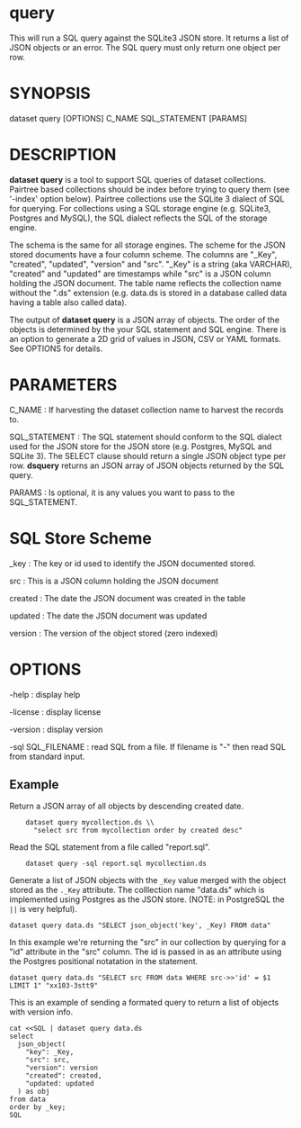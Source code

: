 query
============

This will run a SQL query against the SQLite3 JSON store. It returns
a list of JSON objects or an error. The SQL query must only return
one object per row.

# SYNOPSIS

dataset query [OPTIONS] C_NAME SQL_STATEMENT [PARAMS]

# DESCRIPTION

__dataset query__ is a tool to support SQL queries of dataset collections. 
Pairtree based collections should be index before trying to query them
(see '-index' option below). Pairtree collections use the SQLite 3
dialect of SQL for querying.  For collections using a SQL storage
engine (e.g. SQLite3, Postgres and MySQL), the SQL dialect reflects
the SQL of the storage engine.

The schema is the same for all storage engines.  The scheme for the JSON
stored documents have a four column scheme.  The columns are "_Key", 
"created", "updated", "version" and "src". "_Key" is a string (aka VARCHAR),
"created" and "updated" are timestamps while "src" is a JSON column holding
the JSON document. The table name reflects the collection
name without the ".ds" extension (e.g. data.ds is stored in a database called
data having a table also called data).

The output of __dataset query__ is a JSON array of objects. The order of the
objects is determined by the your SQL statement and SQL engine. There
is an option to generate a 2D grid of values in JSON, CSV or YAML formats.
See OPTIONS for details.

# PARAMETERS

C_NAME
: If harvesting the dataset collection name to harvest the records to.

SQL_STATEMENT
: The SQL statement should conform to the SQL dialect used for the
JSON store for the JSON store (e.g.  Postgres, MySQL and SQLite 3).
The SELECT clause should return a single JSON object type per row.
__dsquery__ returns an JSON array of JSON objects returned
by the SQL query.

PARAMS
: Is optional, it is any values you want to pass to the SQL_STATEMENT.

# SQL Store Scheme

_key
: The key or id used to identify the JSON documented stored.

src
: This is a JSON column holding the JSON document

created
: The date the JSON document was created in the table

updated
: The date the JSON document was updated

version
: The version of the object stored (zero indexed)

# OPTIONS

-help
: display help

-license
: display license

-version
: display version

-sql SQL_FILENAME
: read SQL from a file. If filename is "-" then read SQL from standard input.


Example
-------

Return a JSON array of all objects by descending created date.

~~~shell
    dataset query mycollection.ds \\
      "select src from mycollection order by created desc"
~~~

Read the SQL statement from a file called "report.sql".

~~~shell
    dataset query -sql report.sql mycollection.ds
~~~

Generate a list of JSON objects with the `_Key` value
merged with the object stored as the `._Key` attribute.
The colllection name "data.ds" which is implemented using Postgres
as the JSON store. (NOTE: in PostgreSQL the `||` is very helpful).

~~~
dataset query data.ds "SELECT json_object('key', _Key) FROM data"
~~~

In this example we're returning the "src" in our collection by querying
for a "id" attribute in the "src" column. The id is passed in as an attribute
using the Postgres positional notatation in the statement.

~~~
dataset query data.ds "SELECT src FROM data WHERE src->>'id' = $1 LIMIT 1" "xx103-3stt9"
~~~

This is an example of sending a formated query to return a list of objects with version info.

~~~
cat <<SQL | dataset query data.ds
select
  json_object(
    "key": _Key,
    "src": src,
    "version": version
    "created": created,
    "updated: updated
  ) as obj
from data
order by _key;
SQL
~~~

